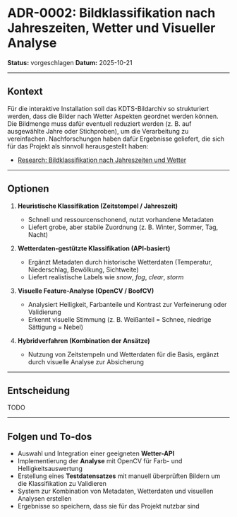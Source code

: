 # ADR-0002: Bildklassifikation nach Jahreszeiten, Wetter und Visueller Analyse

**Status:** vorgeschlagen
**Datum:** 2025-10-21 

---

## Kontext
Für die interaktive Installation soll das KDTS-Bildarchiv so strukturiert werden, dass die Bilder nach Wetter Aspekten geordnet werden können. 
Die Bildmenge muss dafür eventuell reduziert werden (z. B. auf ausgewählte Jahre oder Stichproben), um die Verarbeitung zu vereinfachen.
Nachforschungen haben dafür Ergebnisse geliefert, die sich für das Projekt als sinnvoll herausgestellt haben:
- [Research: Bildklassifikation nach Jahreszeiten und Wetter](../research/bildklassifikation.md)

---

## Optionen
1. **Heuristische Klassifikation (Zeitstempel / Jahreszeit)**  
   - Schnell und ressourcenschonend, nutzt vorhandene Metadaten
   - Liefert grobe, aber stabile Zuordnung (z. B. Winter, Sommer, Tag, Nacht)

2. **Wetterdaten-gestützte Klassifikation (API-basiert)**  
   - Ergänzt Metadaten durch historische Wetterdaten (Temperatur, Niederschlag, Bewölkung, Sichtweite)
   - Liefert realistische Labels wie *snow*, *fog*, *clear*, *storm*

3. **Visuelle Feature-Analyse (OpenCV / BoofCV)**  
   - Analysiert Helligkeit, Farbanteile und Kontrast zur Verfeinerung oder Validierung
   - Erkennt visuelle Stimmung (z. B. Weißanteil = Schnee, niedrige Sättigung = Nebel)

4. **Hybridverfahren (Kombination der Ansätze)**  
   - Nutzung von Zeitstempeln und Wetterdaten für die Basis, ergänzt durch visuelle Analyse zur Absicherung

---

## Entscheidung
TODO

---

## Folgen und To-dos
- Auswahl und Integration einer geeigneten **Wetter-API**
- Implementierung der **Analyse** mit OpenCV für Farb- und Helligkeitsauswertung 
- Erstellung eines **Testdatensatzes** mit manuell überprüften Bildern um die Klassifikation zu Validieren
- System zur Kombination von Metadaten, Wetterdaten und visuellen Analysen erstellen
- Ergebnisse so speichern, dass sie für das Projekt nutzbar sind
